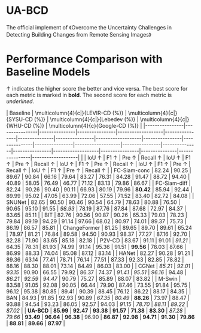 # UA-BCD
The official implement of 《Overcome the Uncertainty Challenges in Detecting Building Changes from Remote Sensing Images》
# Performance Comparison with Baseline Models

$\uparrow$ indicates the higher score the better and vice versa. The best score for each metric is marked in **bold**. The second score for each metric is _underlined_.

| Baseline       | \multicolumn{4}{c|}{LEVIR-CD (\%)}       | \multicolumn{4}{c|}{SYSU-CD (\%)}        | \multicolumn{4}{c|}{Lebedev (\%)}        | \multicolumn{4}{c|}{WHU-CD (\%)}         | \multicolumn{4}{c}{Google-CD (\%)}       |
|----------------|----------------|---------------|----------------|-------------------|----------------|---------------|----------------|-------------------|----------------|---------------|----------------|-------------------|----------------|---------------|----------------|-------------------|----------------|---------------|----------------|-------------------|
|                | IoU $\uparrow$ | F1 $\uparrow$ | Pre $\uparrow$ | Recall $\uparrow$ | IoU $\uparrow$ | F1 $\uparrow$ | Pre $\uparrow$ | Recall $\uparrow$ | IoU $\uparrow$ | F1 $\uparrow$ | Pre $\uparrow$ | Recall $\uparrow$ | IoU $\uparrow$ | F1 $\uparrow$ | Pre $\uparrow$ | Recall $\uparrow$ | IoU $\uparrow$ | F1 $\uparrow$ | Pre $\uparrow$ | Recall $\uparrow$ |
| FC-Siam-conc   | 82.24          | 90.25         | 89.67          | 90.84             | 66.16          | 79.64         | 83.27          | 76.31             | 84.28          | 91.47         | 88.72          | 94.40             | 40.89          | 58.05         | 76.49          | 46.77             | 71.12          | 83.13         | 79.86          | 86.67             |
| FC-Siam-diff   | 82.24          | 90.26         | 90.40          | 90.11             | 66.93          | 80.19         | 79.96          | **80.42**         | 85.94          | 92.44         | 89.99          | 95.02             | 47.05          | 63.99         | 72.06          | 57.55             | 71.52          | 83.40         | 82.72          | 84.08             |
| SNUNet         | 82.65          | 90.50         | 90.46          | 90.54             | 64.79          | 78.63         | 80.88          | 76.50             | 90.65          | 95.10         | 91.55          | _98.93_           | 78.19          | 87.76         | 87.84          | 87.68             | 72.97          | 84.37         | 83.65          | 85.11             |
| BIT            | 82.76          | 90.56         | 90.87          | 90.26             | 65.33          | 79.03         | 78.23          | 79.84             | 89.19          | 94.29         | 91.14          | 97.66             | 68.02          | 80.97         | 74.01          | 89.37             | 75.73          | 86.19         | 86.57          | 85.81             |
| ChangeFormer   | 81.25          | 89.65         | 89.70          | 89.61             | 65.24          | 78.97         | 81.21          | 76.84             | 89.58          | 94.50         | 90.93          | 98.37             | 77.27          | 87.16         | 92.70          | 82.28             | 71.90          | 83.65         | 85.18          | 82.18             |
| P2V-CD         | 83.67          | 91.11         | 91.01          | _91.21_           | 64.35          | 78.31         | 81.93          | 74.99             | 91.14          | 95.36         | 91.51          | **99.56**         | 78.03          | 87.66         | 86.99          | 88.33             | 74.04          | 85.08         | 87.12          | 83.14             |
| HANet          | 82.27          | 90.28         | 91.21          | 89.36             | 63.14          | 77.41         | 78.71          | 76.14             | 77.51          | 87.33         | 92.33          | 82.85             | 78.82          | 88.16         | 88.30          | 88.01             | 73.14          | 84.49         | 86.03          | 83.00             |
| CGNet          | _85.21_        | _92.01_       | _93.15_        | 90.90             | 66.55          | 79.92         | 86.37          | 74.37             | _91.41_        | _95.51_       | _96.16_        | 94.48             | _86.21_        | _92.59_       | _94.47_        | 90.79             | 75.27          | 85.89         | 88.07          | 83.82             |
| M-Swin         | 83.58          | 91.05         | 92.08          | 90.05             | 66.44          | 79.90         | 87.46          | 73.55             | 91.84          | 95.75         | 96.12          | 95.38             | 80.85          | 89.41         | 90.39          | 88.45             | 76.12          | 86.22         | 88.17          | 84.35             |
| BAN            | 84.93          | 91.85         | 92.93          | 90.89             | _67.35_        | _80.49_       | **88.26**      | 73.97             | 88.47          | 93.88         | 94.54          | 93.23             | 86.05          | 92.57         | 94.03          | _91.15_           | _78.70_        | _88.11_       | _89.22_        | _87.02_           |
| **UA-BCD**     | **85.99**      | **92.47**     | **93.38**      | **91.57**         | **71.38**      | **83.30**     | _87.28_        | _79.66_           | **93.49**      | **96.64**     | **96.38**      | 96.90             | **86.87**      | **92.98**     | **94.71**      | **91.30**         | **79.86**      | **88.81**     | **89.66**      | **87.97**         |
